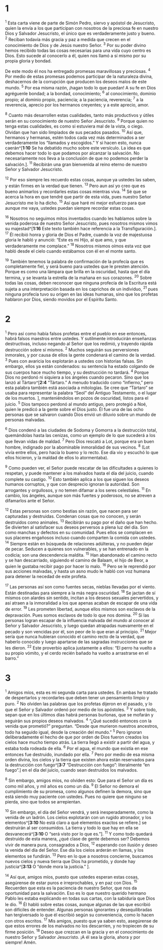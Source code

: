 # 1 
<sup>1</sup> Esta carta viene de parte de Simón Pedro, siervo y apóstol de Jesucristo, quien la envía a los que participan con nosotros de la preciosa fe en nuestro Dios y Salvador Jesucristo, el único que es verdaderamente justo y bueno. <sup>2</sup> Reciban todavía más gracia y paz a medida que crecen en el conocimiento de Dios y de Jesús nuestro Señor. <sup>3</sup> Por su poder divino hemos recibido todas las cosas necesarias para una vida cuyo centro es Dios. Esto sucede al conocerlo a él, quien nos llamó a sí mismo por su propia gloria y bondad. 

De este modo él nos ha entregado promesas maravillosas y preciosas. <sup>4</sup> Por medio de estas promesas podemos participar de la naturaleza divina, deshacernos de la corrupción que producen los deseos malos de este mundo. <sup>5</sup> Por esa misma razón, ¡hagan todo lo que puedan! A su fe en Dios agréguenle bondad; a la bondad, conocimiento; <sup>6</sup> al conocimiento, dominio propio; al dominio propio, paciencia; a la paciencia, reverencia; <sup>7</sup> a la reverencia, aprecio por los hermanos creyentes; y a este aprecio, amor. 

<sup>8</sup> Cuanto más desarrollen estas cualidades, tanto más productivos y útiles serán en su conocimiento de nuestro Señor Jesucristo. <sup>9</sup> Porque quien no tenga estas cualidades, es como si estuviera mal de la vista, o ciego. Olvidan que han sido limpiados de sus pecados pasados. <sup>10</sup> Así que, hermanos y hermanas, estén todos cada vez más determinados a ser verdaderamente los “llamados y escogidos.” Y si hacen esto, nunca caerán^[**1:10** Se ha debatido mucho sobre este versículo. La idea es que debemos hacer todo lo que podamos por alcanzar la salvación. No necesariamente nos lleva a la conclusión de que no podemos perder la salvación.]. <sup>11</sup> Recibirán una gran bienvenida al reino eterno de nuestro Señor y Salvador Jesucristo. 


<sup>12</sup> Por eso siempre les recuerdo estas cosas, aunque ya ustedes las saben, y están firmes en la verdad que tienen. <sup>13</sup> Pero aun así yo creo que es bueno animarlos y recordarles estas cosas mientras viva. <sup>14</sup> Sé que se acerca la hora en que tendré que partir de esta vida, pues nuestro Señor Jesucristo me lo ha dicho. <sup>15</sup> Así que haré mi mejor esfuerzo para que aunque me vaya, ustedes puedan siempre recordar estas cosas. 

<sup>16</sup> Nosotros no seguimos mitos inventados cuando les hablamos sobre la venida poderosa de nuestro Señor Jesucristo, pues nosotros mismos vimos su majestad^[**1:16** Este texto también hace referencia a la Transfiguración.]. <sup>17</sup> Él recibió honra y gloria de Dios el Padre, cuando la voz de majestuosa gloria le habló y anunció: “Este es mi Hijo, al que amo, y que verdaderamente me complace.” <sup>18</sup> Nosotros mismos oímos esta voz que habló desde el cielo cuando estábamos con él en el monte santo. 


<sup>19</sup> También tenemos la palabra de confirmación de la profecía que es completamente fiel, y será bueno para ustedes que le presten atención. Porque es como una lámpara que brilla en la oscuridad, hasta que el día termina, y se levanta la estrella de la mañana en sus corazones. <sup>20</sup> Sobre todas las cosas, deben reconocer que ninguna profecía de la Escritura está sujeta a una interpretación basada en los caprichos de un individuo, <sup>21</sup> pues ninguna profecía tuvo su origen en las ideas humanas, sino que los profetas hablaron por Dios, siendo movidos por el Espíritu Santo. 

# 2 
<sup>1</sup> Pero así como había falsos profetas entre el pueblo en ese entonces, habrá falsos maestros entre ustedes. Y sutilmente introducirán enseñanzas destructivas, incluso negando al Señor que los redimió, y trayendo rápida destrucción sobre sí mismos. <sup>2</sup> Muchos seguirán sus perversiones inmorales, y por causa de ellos la gente condenará el camino de la verdad. <sup>3</sup> Pues con avaricia los explotarán a ustedes con historias falsas. Sin embargo, ellos ya están condenados: su sentencia ha estado colgando de sus cuerpos hace mucho tiempo, y su destrucción no tardará. <sup>4</sup> Porque Dios no perdonó ni siquiera a los ángeles cuando pecaron. Sino que los lanzó al Tártaro^[**2:4** “Tártaro.” A menudo traducido como “infierno,” pero esta palabra también está asociada a mitologías. Se cree que “Tártaro” se usaba para representar la palabra “Seol” del Antiguo Testamento, o el lugar de los muertos. ], manteniéndolos en pozos de oscuridad, listos para el juicio. <sup>5</sup> Dios tampoco perdonó al mundo antiguo, pero protegió a Noé, quien le predicó a la gente sobre el Dios justo. Él fue una de las ocho personas que se salvaron cuando Dios envió un diluvio sobre un mundo de personas malvadas. 


<sup>6</sup> Dios condenó a las ciudades de Sodoma y Gomorra a la destrucción total, quemándolas hasta las cenizas, como un ejemplo de lo que sucederá a los que llevan vidas de maldad. <sup>7</sup> Pero Dios rescató a Lot, porque era un buen hombre, indignado por la abominable inmoralidad de sus vecinos. <sup>8</sup> (Lot vivía entre ellos, pero hacía lo bueno y lo recto. Ese día vio y escuchó lo que ellos hicieron, y la maldad de ellos lo atormentaba). 

<sup>9</sup> Como pueden ver, el Señor puede rescatar de las dificultades a quienes lo respetan, y puede mantener a los malvados hasta el día del juicio, cuando complete su castigo. <sup>10</sup> Esto también aplica a los que siguen los deseos humanos corruptos, y que con desprecio ignoran la autoridad. Son arrogantes y orgullosos, y no temen difamar a los seres celestiales. <sup>11</sup> En cambio, los ángeles, aunque son más fuertes y poderosos, no se atreven a difamarlos ante el Señor. 

<sup>12</sup> Estas personas son como bestias sin razón, que nacen para ser capturadas y destruidas. Condenan cosas que no conocen, y serán destruidos como animales. <sup>13</sup> Recibirán su pago por el daño que han hecho. Se divierten al satisfacer sus deseos perversos a plena luz del día. Son como manchas y defectos en su comunidad. Pues ellos se complacen en sus placeres engañosos incluso cuando comparten la comida con ustedes. <sup>14</sup> Siempre están en búsqueda de relaciones adúlteras, y no pueden dejar de pecar. Seducen a quienes son vulnerables, y se han entrenado en la codicia; son una descendencia maldita. <sup>15</sup> Han abandonado el camino recto y se han descarriado, siguiendo el camino de Balaam, el hijo de Beor, a quien le gustaba recibir pago por hacer lo malo. <sup>16</sup> Pero se le reprendió por sus acciones malvadas, y hasta un asno mudo le habló con voz humana para detener la necedad de este profeta. 

<sup>17</sup> Las personas así son como fuentes secas, nieblas llevadas por el viento. Están destinadas para siempre a la más negra oscuridad. <sup>18</sup> Se jactan de sí mismos con alardes sin sentido, incitan a los deseos sexuales pervertidos, y así atraen a la inmoralidad a los que apenas acaban de escapar de una vida de error. <sup>19</sup> Les prometen libertad, aunque ellos mismos son esclavos de la depravación. Pues somos esclavos de todo lo que nos domina. <sup>20</sup> Si las personas logran escapar de la influencia malvada del mundo al conocer al Señor y Salvador Jesucristo, y luego quedan atrapadas nuevamente en el pecado y son vencidas por él, son peor de lo que eran al principio. <sup>21</sup> Mejor sería que nunca hubieran conocido el camino recto de la verdad, que haberlo conocido y luego apartarse de las sagradas instrucciones que se les dieron. <sup>22</sup> Este proverbio aplica justamente a ellos: “El perro ha vuelto a su propio vómito, y el cerdo recién bañado ha vuelto a arrastrarse en el barro.” 

# 3 
<sup>1</sup> Amigos míos, esta es mi segunda carta para ustedes. En ambas he tratado de despertarlos y recordarles que deben tener un pensamiento limpio y puro. <sup>2</sup> No olviden las palabras que los profetas dijeron en el pasado, y lo que el Señor y Salvador ordenó por medio de los apóstoles. <sup>3</sup> Y sobre todo, sepan que en los últimos días habrá personas burlonas, que se mofarán y seguirán sus propios deseos malvados. <sup>4</sup> “¿Qué sucedió entonces con la venida que prometió?” preguntan. “Desde que murieron nuestros ancestros, todo ha seguido igual, desde la creación del mundo.” <sup>5</sup> Pero ignoran deliberadamente el hecho de que por orden de Dios fueron creados los cielos hace mucho tiempo atrás. La tierra llegó a existir a partir del agua, y estaba toda rodeada de ella. <sup>6</sup> Por el agua, el mundo que existía en ese entonces fue destruido, inundado por ella. <sup>7</sup> Pero por medio de esa misma orden divina, los cielos y la tierra que existen ahora están reservados para la destrucción con fuego^[**3:7** “Destrucción con fuego”: literalmente “en fuego”.] en el día del juicio, cuando sean destruidos los malvados. 


<sup>8</sup> Sin embargo, amigos míos, no olviden esto: Que para el Señor un día es como mil años, y mil años es como un día. <sup>9</sup> El Señor no demora el cumplimiento de su promesa, como algunos definen la demora, sino que está siendo muy paciente con ustedes. Pues no quiere que ninguno se pierda, sino que todos se arrepientan. 

<sup>10</sup> Sin embargo, el día del Señor vendrá, y será inesperadamente, como la venida de un ladrón. Los cielos explotarán con un rugido atronador, y los elementos^[**3:10** No está claro a qué elementos exactos se refiere.] se destruirán al ser consumidos. La tierra y todo lo que hay en ella se desvanecerá^[**3:10** O “será visto por lo que es.”]. <sup>11</sup> Y como todo quedará destruido de esta manera, ¿qué clase de gente debemos ser? Debemos vivir de manera pura, consagrados a Dios, <sup>12</sup> esperando con ilusión y deseo la venida del día del Señor. Ese día los cielos arderán en llamas, y los elementos se fundirán. <sup>13</sup> Pero en lo que a nosotros concierne, buscamos nuevos cielos y nueva tierra que Dios ha prometido, y donde hay justicia^[**3:13** O “donde mora la justicia.” ]. 




<sup>14</sup> Así que, amigos míos, puesto que ustedes esperan estas cosas, asegúrense de estar puros e irreprochables, y en paz con Dios. <sup>15</sup> Recuerden que esta es la paciencia de nuestro Señor, que nos da oportunidad para la salvación. Eso es lo que nuestro querido hermano Pablo les estaba explicando en todas sus cartas, con la sabiduría que Dios le dio. <sup>16</sup> Él habló sobre estas cosas, aunque algunas de las que escribió son difíciles de entender. Algunas personas ignorantes y desequilibradas han tergiversado lo que él escribió según su conveniencia, como lo hacen con otros escritos. <sup>17</sup> Mis amigos, puesto que ya saben esto, asegúrense de que estos errores de los malvados no los descarríen, y no tropiecen de su firme posición. <sup>18</sup> Deseo que crezcan en la gracia y en el conocimiento de nuestro Señor y Salvador Jesucristo. ¡A él sea la gloria, ahora y por siempre! Amén. 